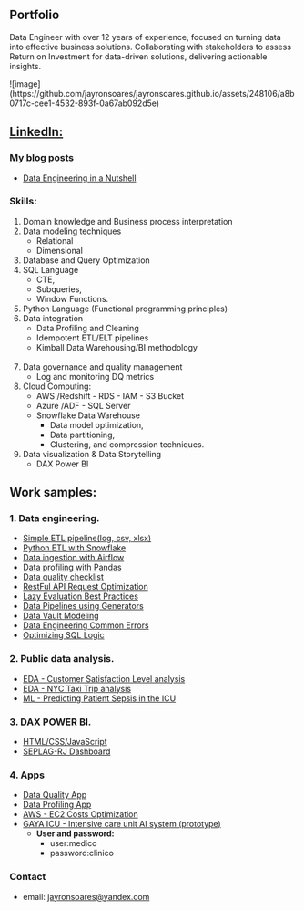 ## Portfolio
<p>Data Engineer with over 12 years of experience, focused on turning data into effective business solutions. Collaborating with stakeholders to assess Return on Investment for data-driven solutions, delivering actionable insights.</p>
![image](https://github.com/jayronsoares/jayronsoares.github.io/assets/248106/a8b0717c-cee1-4532-893f-0a67ab092d5e)

## [Linkedln:](https://www.linkedin.com/in/jayron-s-3929a0b2)<br>
### My blog posts <br>
- [Data Engineering in a Nutshell](https://www.codementor.io/@jayronsoares/data-engineering-in-nutshell-1fh55lfo7r)

### Skills:
1. Domain knowledge and Business process interpretation
2. Data modeling techniques
     - Relational
     - Dimensional
4. Database and Query Optimization
5. SQL Language
    - CTE,
    - Subqueries,
    - Window Functions.
6. Python Language (Functional programming principles)
7. Data integration
    - Data Profiling and Cleaning
    - Idempotent ETL/ELT pipelines
    - Kimball Data Warehousing/BI methodology
    <br/>
8. Data governance and quality management
    - Log and monitoring DQ metrics
9. Cloud Computing: 
    - AWS /Redshift - RDS - IAM - S3 Bucket
    - Azure /ADF - SQL Server
    - Snowflake Data Warehouse
      - Data model optimization,
      - Data partitioning,
      - Clustering, and compression techniques.
10. Data visualization & Data Storytelling 
    - DAX Power BI
    
## Work samples:

### 1. Data engineering.
- [Simple ETL pipeline(log, csv, xlsx)](https://github.com/jayronsoares/automated_data_engineering/blob/main/etl_pipe.py)
- [Python ETL with Snowflake](https://github.com/jayronsoares/snowflake_python/blob/main/snowflake_pandas.ipynb)
- [Data ingestion with Airflow](https://github.com/jayronsoares/Airflow-Data-Ingestion)
- [Data profiling with Pandas](https://github.com/jayronsoares/eda_profiling)
- [Data quality checklist](https://github.com/jayronsoares/healthcare_icu/blob/main/dqc.py)
- [RestFul API Request Optimization](https://github.com/jayronsoares/healthcare_icu/blob/9fa8ffade315bee63d2d718691320fb4d54b368b/RestFul%20API%20Request%20Optimization%20-%20Cache%20%26%20Pagination.py)
- [Lazy Evaluation Best Practices](https://github.com/jayronsoares/data_engineering_blog.git)
- [Data Pipelines using Generators](https://github.com/jayronsoares/de_pipelines_generators.git)
- [Data Vault Modeling](https://github.com/jayronsoares/datavaultmodeling.git)
- [Data Engineering Common Errors](https://github.com/jayronsoares/data_engineering_common_errors)
- [Optimizing SQL Logic](https://github.com/jayronsoares/optimizing_sql_logic)

### 2. Public data analysis.
- [EDA - Customer Satisfaction Level analysis](https://github.com/jayronsoares/dados_publicos/blob/main/EDA.ipynb)
- [EDA - NYC Taxi Trip analysis](https://github.com/jayronsoares/taxi_trip_analysis/blob/main/analytics_engineer_case.ipynb)
- [ML - Predicting Patient Sepsis in the ICU](https://github.com/jayronsoares/healthcare_icu/blob/main/predict.py)

### 3. DAX POWER BI.
- [HTML/CSS/JavaScript](http://www.redeplan.planejamento.rj.gov.br/)
- [SEPLAG-RJ Dashboard](https://app.powerbi.com/view?r=eyJrIjoiZWFjM2U4ZjEtOGUwYS00NDZlLThkZmQtYjNiN2U0NDk1OTRjIiwidCI6ImRjYzllZTExLWQ1MTgtNDNmMS04YjNkLTEzYWE0NzBlMWNlZCJ9&pageName=ReportSection)

### 4. Apps
- [Data Quality App](https://github.com/jayronsoares/flaskdqc.git)
- [Data Profiling App](https://github.com/jayronsoares/data_profiling.git)
- [AWS - EC2 Costs Optimization](https://github.com/jayronsoares/aws_ec2_costs.git)
- [GAYA ICU - Intensive care unit AI system (prototype)](https://icu.gayaanalytics.com.br)
  - **User and password:**
    - user:medico
    - password:clinico


### Contact ###
- email: jayronsoares@yandex.com
